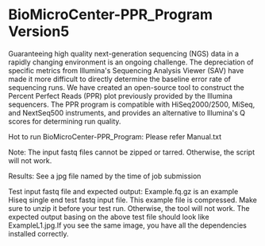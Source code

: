 # BioMicroCenter-PPR_Program Version5
Guaranteeing high quality next-generation sequencing (NGS) data in a rapidly changing environment is an ongoing challenge. The depreciation of specific metrics from Illumina's Sequencing Analysis Viewer (SAV) have made it more difficult to directly determine the baseline error rate of sequencing runs. We have created an open-source tool to construct the Percent Perfect Reads (PPR) plot previously provided by the Illumina sequencers. The PPR program is compatible with HiSeq2000/2500, MiSeq, and NextSeq500 instruments, and provides an alternative to Illumina's Q scores for determining run quality.

Hot to run BioMicroCenter-PPR_Program:
Please refer Manual.txt 

Note:
The input fastq files cannot be zipped or tarred. Otherwise, the script will not work.

Results:
See a jpg file named by the time of job submission

Test input fastq file and expected output:
Example.fq.gz is an example Hiseq single end test fastq input file. This example file is compressed. Make sure to unzip it before your test run. Otherwise, the tool will not work. The expected output basing on the above test file should look like ExampleL1.jpg.If you see the same image, you have all the dependencies installed correctly.
